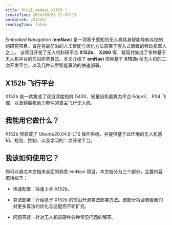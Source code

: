 ```yaml
---
title: 什么是 emNavi X152b ?
createTime: 2024/09/06 22:07:13
permalink: /X152b/
readingTime: false
---
```


*Embodied Navigation* (**emNavi**) 是一项基于感知的无人机具身智能导航与控制的研究项目。旨在将最前沿的人工智能与优化方法部署于嵌入式层级的移动机器人之上。
该项目开发了无人机科研平台 **X152b**、 **X280** 等，精简并集成了多种基于无人机平台的前沿研究算法。本文介绍了 **emNavi** 项目基于 **X152b** 型无人机的二次开发平台，以及几种典型智能算法的快速部署。

## X152b 飞行平台

X152b 是一款集成了双目深度相机 D430、轻量级机载算力平台 Edge2、 PX4 飞控、以及穿越机动力套件的自主飞行无人机。

<ImageCard
  image="https://file.emnavi.tech/MEDIA_ASSETS/X152b/X152b-main.png"
  title="X152b"
  description="集成了双目深度相机 D430、轻量级机载算力平台 Edge2、 PX4 飞控、以及穿越机动力套件的自主飞行无人机。"
  href="/"
/>

## 我能用它做什么？

X152b 预装载了 Ubuntu20.04.6-LTS 操作系统，并提供基于此环境的无人机感知、规划、控制、以及学习的二次开发平台。

## 我该如何使用它？

你可以通过本文档来全面的熟悉 emNavi 项目，本文档分为三个部分，主要内容概括如下：

- 快速配置：快速上手 X152b。

- 算法部署：介绍基于 X152b 的前沿开源算法部署方法。该部分将会随着我们对更多算法的优化与适配而不断扩充。

- 问题答疑：针对无人机软硬件各种常见问题的解答。

